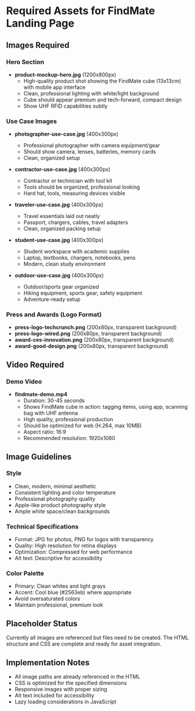 # Required Assets for FindMate Landing Page

## Images Required

### Hero Section
- **product-mockup-hero.jpg** (1200x800px)
  - High-quality product shot showing the FindMate cube (13x13cm) with mobile app interface
  - Clean, professional lighting with white/light background
  - Cube should appear premium and tech-forward, compact design
  - Show UHF RFID capabilities subtly

### Use Case Images
- **photographer-use-case.jpg** (400x300px)
  - Professional photographer with camera equipment/gear
  - Should show camera, lenses, batteries, memory cards
  - Clean, organized setup

- **contractor-use-case.jpg** (400x300px)
  - Contractor or technician with tool kit
  - Tools should be organized, professional looking
  - Hard hat, tools, measuring devices visible

- **traveler-use-case.jpg** (400x300px)
  - Travel essentials laid out neatly
  - Passport, chargers, cables, travel adapters
  - Clean, organized packing setup

- **student-use-case.jpg** (400x300px)
  - Student workspace with academic supplies
  - Laptop, textbooks, chargers, notebooks, pens
  - Modern, clean study environment

- **outdoor-use-case.jpg** (400x300px)
  - Outdoor/sports gear organized
  - Hiking equipment, sports gear, safety equipment
  - Adventure-ready setup

### Press and Awards (Logo Format)
- **press-logo-techcrunch.png** (200x80px, transparent background)
- **press-logo-wired.png** (200x80px, transparent background)
- **award-ces-innovation.png** (200x80px, transparent background)
- **award-good-design.png** (200x80px, transparent background)

## Video Required

### Demo Video
- **findmate-demo.mp4**
  - Duration: 30-45 seconds
  - Shows FindMate cube in action: tagging items, using app, scanning bag with UHF antenna
  - High quality, professional production
  - Should be optimized for web (H.264, max 10MB)
  - Aspect ratio: 16:9
  - Recommended resolution: 1920x1080

## Image Guidelines

### Style
- Clean, modern, minimal aesthetic
- Consistent lighting and color temperature
- Professional photography quality
- Apple-like product photography style
- Ample white space/clean backgrounds

### Technical Specifications
- Format: JPG for photos, PNG for logos with transparency
- Quality: High resolution for retina displays
- Optimization: Compressed for web performance
- Alt text: Descriptive for accessibility

### Color Palette
- Primary: Clean whites and light grays
- Accent: Cool blue (#2563eb) where appropriate
- Avoid oversaturated colors
- Maintain professional, premium look

## Placeholder Status
Currently all images are referenced but files need to be created. The HTML structure and CSS are complete and ready for asset integration.

## Implementation Notes
- All image paths are already referenced in the HTML
- CSS is optimized for the specified dimensions
- Responsive images with proper sizing
- Alt text included for accessibility
- Lazy loading considerations in JavaScript